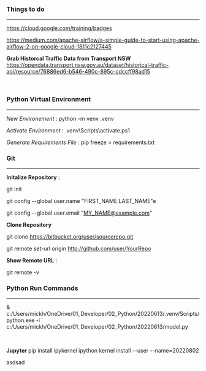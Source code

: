 
### Things to do

___

https://cloud.google.com/training/badges

https://medium.com/apache-airflow/a-simple-guide-to-start-using-apache-airflow-2-on-google-cloud-1811c2127445

**Grab Historcal Traffic Data from Transport NSW**
https://opendata.transport.nsw.gov.au/dataset/historical-traffic-api/resource/76886ed6-b546-490c-895c-cdccff98ad15

&nbsp;

### Python Virtual Environment

---

*New Environement* : python -m venv .venv

*Activate Environment* : .venv\Scripts\activate.ps1

*Generate Requirements File* : pip freeze > requirements.txt 

### Git

---

**Initalize Repository** : 

git init

git config --global user.name "FIRST_NAME LAST_NAME"e

git config --global user.email "MY_NAME@example.com"

**Clone Repository**

git clone https://bitbucket.org/user/sourcerepo.git

git remote set-url origin http://github.com/user/YourRepo 


**Show Remote URL** : 

git remote -v

### Python Run Commands

---

& c:/Users/mickh/OneDrive/01_Developer/02_Python/20220613/.venv/Scripts/python.exe -i `
c:/Users/mickh/OneDrive/01_Developer/02_Python/20220613/model.py

&nbsp;


**Jupyter**
pip install ipykernel
ipython kernel install --user --name=20220802

asdsad